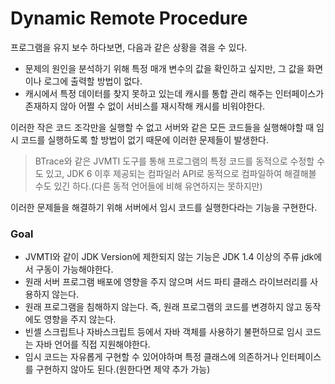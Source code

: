 # Dynamic Remote Procedure

프로그램을 유지 보수 하다보면, 다음과 같은 상황을 겪을 수 있다.

- 문제의 원인을 분석하기 위해 특정 매개 변수의 값을 확인하고 싶지만, 그 값을 화면이나 로그에 출력할 방법이 없다.
- 캐시에서 특정 데이터를 찾지 못하고 있는데 캐시를 통합 관리 해주는 인터페이스가 존재하지 않아 어쩔 수 없이 서비스를 재시작해 캐시를 비워야한다.

이러한 작은 코드 조각만을 실행할 수 없고 서버와 같은 모든 코드들을 실행해야할 때 임시 코드를 실행하도록 할 방법이 없기 때문에 이러한 문제들이 발생한다.

> BTrace와 같은 JVMTI 도구를 통해 프로그램의 특정 코드를 동적으로 수정할 수도 있고, JDK 6 이후 제공되는 컴파일러 API로 동적으로 컴파일하여 해결해볼 수도 있긴 하다.(다른 동적 언어들에 비해 유연하지는 못하지만)

이러한 문제들을 해결하기 위해 서버에서 임시 코드를 실행한다라는 기능을 구현한다.

### Goal
- JVMTI와 같이 JDK Version에 제한되지 않는 기능은 JDK 1.4 이상의 주류 jdk에서 구동이 가능해야한다.
- 원래 서버 프로그램 배포에 영향을 주지 않으며 서드 파티 클래스 라이브러리를 사용하지 않는다.
- 원래 프로그램을 침해하지 않는다. 즉, 원래 프로그램의 코드를 변경하지 않고 동작에도 영향을 주지 않는다.
- 빈셸 스크립트나 자바스크립트 등에서 자바 객체를 사용하기 불편하므로 임시 코드는 자바 언어를 직접 지원해야한다.
- 임시 코드는 자유롭게 구현할 수 있어야하며 특정 클래스에 의존하거나 인터페이스를 구현하지 않아도 된다.(원한다면 제약 추가 가능)